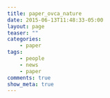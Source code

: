 ```yaml
---
title: paper_ovca_nature
date: 2015-06-13T11:48:33-05:00
layout: page
teaser: ""
categories:
    - paper
tags:
    - people
    - news
    - paper
comments: true
show_meta: true
---
```

